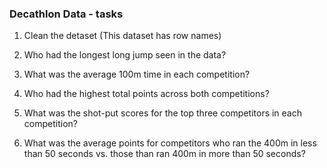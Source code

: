 ### Decathlon Data - tasks

1. Clean the detaset (This dataset has row names)

1. Who had the longest long jump seen in the data?
2. What was the average 100m time in each competition?
3. Who had the highest total points across both competitions?
4. What was the shot-put scores for the top three competitors in each competition?
5. What was the average points for competitors who ran the 400m in less than 50 seconds vs. those than ran 400m in more than 50 seconds?

